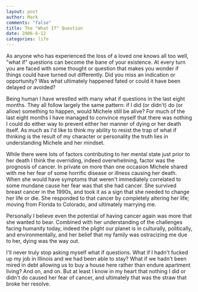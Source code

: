 ```yaml
--- 
layout: post
author: Mark
comments: "false"
title: The "What If" Question
date: 2006-6-12
categories: life
---
```

As anyone who has experienced the loss of a loved one knows all too well, "what if" questions can become the bane of your existence. At every turn you are faced with some thought or question that makes you wonder if things could have turned out differently. Did you miss an indication or opportunity? Was what ultimately happened fated or could it have been delayed or avoided?

Being human I have wrestled with many what if questions in the last eight months. They all follow largely the same pattern: if I did (or didn't) do (or allow) something to happen, would Michele still be alive? For much of the last eight months I have managed to convince myself that there was nothing I could do either way to prevent either her manner of dying or her death itself. As much as I'd like to think my ability to resist the trap of what if thinking is the result of my character or personality the truth lies in understanding Michele and her mindset.

While there were lots of factors contributing to her mental state just prior to her death I think the overriding, indeed overwhelming, factor was the prognosis of cancer. In private on more than one occasion Michele shared with me her fear of some horrific disease or illness causing her death. When she would have symptoms that weren't immediately correlated to some mundane cause her fear was that she had cancer. She survived breast cancer in the 1990s, and took it as a sign that she needed to change her life or die. She responded to that cancer by completely altering her life; moving from Florida to Colorado, and ultimately marrying me.

Personally I believe even the potential of having cancer again was more that she wanted to bear. Combined with her understanding of the challenges facing humanity today, indeed the plight our planet is in culturally, politically, and environmentally, and her belief that my family was ostracizing me due to her, dying was the way out.

I'll never truly stop asking myself what if questions. What if I hadn't fucked up my job in Illinois and we had been able to stay? What if we hadn't been mired in debt allowing us to buy a house here rather than endure apartment living? And on, and on. But at least I know in my heart that nothing I did or didn't do caused her fear of cancer, and ultimately that was the straw that broke her resolve.
